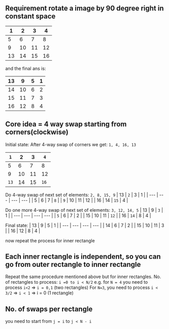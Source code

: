 

## Requirement rotate a image by 90 degree right in constant space

| 1 | 2 | 3 | 4 |
| --- | --- | --- | --- |
| 5 | 6 | 7 | 8 |
| 9 | 10 | 11 | 12 |
| 13 | 14 | 15 | 16 |

and the final ans is:

| 13 | 9 | 5 | 1 |
| --- | --- | --- | --- |
| 14 | 10 | 6 | 2 |
| 15 | 11 | 7 | 3 |
| 16 | 12 | 8 | 4 |


## Core idea = 4 way swap starting from corners(clockwise)

Initial state:
After 4-way swap of corners we get: `1, 4, 16, 13`

| `1` | 2 | 3 | `4` |
| --- | --- | --- | --- |
| 5 | 6 | 7 | 8 |
| 9 | 10 | 11 | 12 |
| `13` | 14 | 15 | `16` |

Do 4-way swap of next set of elements: `2, 8, 15, 9`
| 13 | `2` | 3 | 1 |
| --- | --- | --- | --- |
| 5 | 6 | 7 | `8` |
| `9` | 10 | 11 | 12 |
| 16 | 14 | `15` | 4 |


Do one more 4-way swap of next set of elements: `3, 12, 14, 5`
| 13 | 9 | `3` | 1 |
| --- | --- | --- | --- |
| `5` | 6 | 7 | 2 |
| 15 | 10 | 11 | `12` |
| 16 | `14` | 8 | 4 |

Final state:
| 13 | 9 | 5 | 1 |
| --- | --- | --- | --- |
| 14 | 6 | 7 | 2 |
| 15 | 10 | 11 | 3 |
| 16 | 12 | 8 | 4 |

now repeat the process for inner rectangle

## Each inner rectangle is independent, so you can go from outer rectangle to inner rectangle

Repeat the same procedure mentioned above but for inner rectangles.
No. of rectangles to process: `i =0 to i < N/2`
e.g. for `N = 4` you need to process `i<2` => `i = 0,1` (two rectangles)
For `N=3`, you need to process `i < 3/2` => `i < 1` => i = 0 (1 rectangle)

## No. of swaps per rectangle

you need to start from `j = i` to `j < N - i`